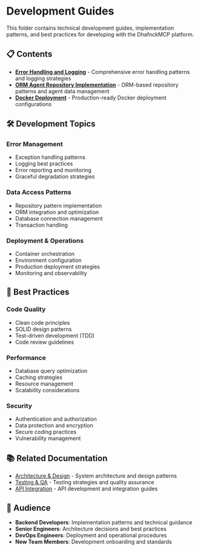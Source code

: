 # Development Guides

This folder contains technical development guides, implementation patterns, and best practices for developing with the DhafnckMCP platform.

## 📋 Contents

- **[Error Handling and Logging](error-handling-and-logging.md)** - Comprehensive error handling patterns and logging strategies
- **[ORM Agent Repository Implementation](orm-agent-repository-implementation.md)** - ORM-based repository patterns and agent data management
- **[Docker Deployment](docker-deployment.md)** - Production-ready Docker deployment configurations

## 🛠️ Development Topics

### Error Management
- Exception handling patterns
- Logging best practices
- Error reporting and monitoring
- Graceful degradation strategies

### Data Access Patterns
- Repository pattern implementation
- ORM integration and optimization
- Database connection management
- Transaction handling

### Deployment & Operations
- Container orchestration
- Environment configuration
- Production deployment strategies
- Monitoring and observability

## 🎯 Best Practices

### Code Quality
- Clean code principles
- SOLID design patterns
- Test-driven development (TDD)
- Code review guidelines

### Performance
- Database query optimization
- Caching strategies
- Resource management
- Scalability considerations

### Security
- Authentication and authorization
- Data protection and encryption
- Secure coding practices
- Vulnerability management

## 📚 Related Documentation

- [Architecture & Design](../architecture-design/) - System architecture and design patterns
- [Testing & QA](../testing-qa/) - Testing strategies and quality assurance
- [API Integration](../api-integration/) - API development and integration guides

## 👥 Audience

- **Backend Developers**: Implementation patterns and technical guidance
- **Senior Engineers**: Architecture decisions and best practices
- **DevOps Engineers**: Deployment and operational procedures
- **New Team Members**: Development onboarding and standards